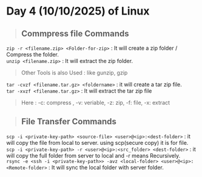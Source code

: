 # Day 4 (10/10/2025) of Linux  
> ## Commpress file Commands

`zip -r <filename.zip> <Folder-for-zip>` : It will create a zip folder / Compress the folder.  
`unzip <filename.zip>` : It will extract the zip folder.  

> Other Tools is also Used : like gunzip, gzip

`tar -cvzf <filename.tar.gz> <foldername>` : it will create a tar zip file.  
`tar -xvzf <filename.tar.gz>` : It will extract the tar zip file  

>Here : -c: compress , -v: veriable, -z: zip, -f: file, -x: extract

> ## File Transfer Commands

`scp -i <private-key-path> <source-file> <user>@<ip>:<dest-folder>` : it will copy the file from local to server. using scp(secure copy) it is for file.  
`scp -i <private-key-path> -r <user>@<ip>:<src_folder> <dest-folder>` : it will copy the full folder from server to local and -r means Recursively.  
`rsync -e <ssh -i <private-key-path>> -avz <local-folder> <user>@<ip>:<Remote-folder>` : It will sync the local folder with server folder.
